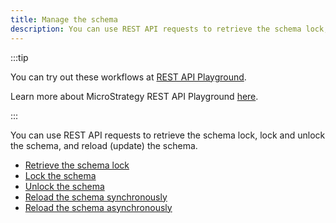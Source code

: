 ```yaml
---
title: Manage the schema
description: You can use REST API requests to retrieve the schema lock, lock and unlock the schema, and reload (update) the schema.
---
```


:::tip

You can try out these workflows at [REST API Playground](https://www.postman.com/microstrategysdk/workspace/microstrategy-rest-api/folder/16131298-8f48dce2-e826-4f45-98fb-c3ceed64b670?ctx=documentation).

Learn more about MicroStrategy REST API Playground [here](/docs/getting-started/playground.md).

:::

You can use REST API requests to retrieve the schema lock, lock and unlock the schema, and reload (update) the schema.

- [Retrieve the schema lock](./retrieve-the-schema-lock.md)
- [Lock the schema](./lock-the-schema.md)
- [Unlock the schema](./unlock-the-schema.md)
- [Reload the schema synchronously](./reload-the-schema-synchronously.md)
- [Reload the schema asynchronously](./reload-the-schema-asynchronously.md)
